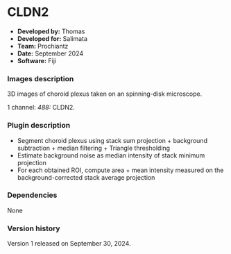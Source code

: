 # CLDN2

* **Developed by:** Thomas
* **Developed for:** Salimata
* **Team:** Prochiantz
* **Date:** September 2024
* **Software:** Fiji


### Images description

3D images of choroid plexus taken on an spinning-disk microscope.

1 channel: *488:* CLDN2.
     
### Plugin description

* Segment choroid plexus using stack sum projection + background subtraction + median filtering + Triangle thresholding
* Estimate background noise as median intensity of stack minimum projection
* For each obtained ROI, compute area + mean intensity measured on the background-corrected stack average projection

### Dependencies

None

### Version history

Version 1 released on September 30, 2024.
